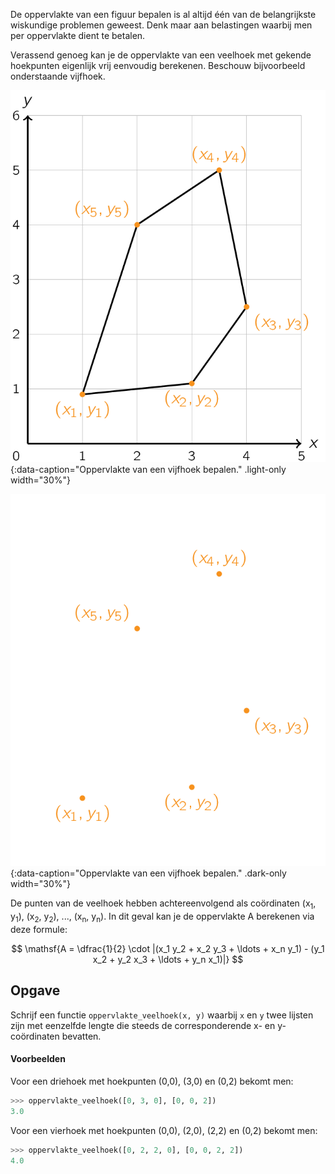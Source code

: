 De oppervlakte van een figuur bepalen is al altijd één van de belangrijkste wiskundige problemen geweest. Denk maar aan belastingen waarbij men per oppervlakte dient te betalen.

Verassend genoeg kan je de oppervlakte van een veelhoek met gekende hoekpunten eigenlijk vrij eenvoudig berekenen. Beschouw bijvoorbeeld onderstaande vijfhoek.

![Oppervlakte van een vijfhoek bepalen.](media/image.png "Oppervlakte van een vijfhoek bepalen."){:data-caption="Oppervlakte van een vijfhoek bepalen." .light-only width="30%"}

![Oppervlakte van een vijfhoek bepalen.](media/image_dark.png "Oppervlakte van een vijfhoek bepalen."){:data-caption="Oppervlakte van een vijfhoek bepalen." .dark-only width="30%"}

De punten van de veelhoek hebben achtereenvolgend als coördinaten (x<sub>1</sub>, y<sub>1</sub>), (x<sub>2</sub>, y<sub>2</sub>), ..., (x<sub>n</sub>, y<sub>n</sub>). In dit geval kan je de oppervlakte A berekenen via deze formule:

$$
\mathsf{A = \dfrac{1}{2} \cdot |(x_1 y_2 + x_2 y_3 + \ldots + x_n y_1) - (y_1 x_2 + y_2 x_3 + \ldots + y_n x_1)|}
$$

## Opgave
Schrijf een functie `oppervlakte_veelhoek(x, y)` waarbij `x` en `y` twee lijsten zijn met eenzelfde lengte die steeds de corresponderende x- en y-coördinaten bevatten.

#### Voorbeelden
Voor een driehoek met hoekpunten (0,0), (3,0) en (0,2) bekomt men:
```python
>>> oppervlakte_veelhoek([0, 3, 0], [0, 0, 2])
3.0
```

Voor een vierhoek met hoekpunten (0,0), (2,0), (2,2) en (0,2) bekomt men:
```python
>>> oppervlakte_veelhoek([0, 2, 2, 0], [0, 0, 2, 2])
4.0
```